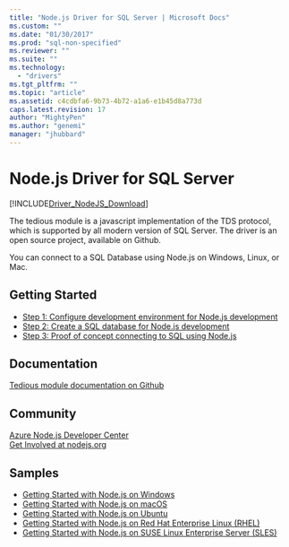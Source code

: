 ```yaml
---
title: "Node.js Driver for SQL Server | Microsoft Docs"
ms.custom: ""
ms.date: "01/30/2017"
ms.prod: "sql-non-specified"
ms.reviewer: ""
ms.suite: ""
ms.technology: 
  - "drivers"
ms.tgt_pltfrm: ""
ms.topic: "article"
ms.assetid: c4cdbfa6-9b73-4b72-a1a6-e1b45d8a773d
caps.latest.revision: 17
author: "MightyPen"
ms.author: "genemi"
manager: "jhubbard"
---
```

# Node.js Driver for SQL Server
[!INCLUDE[Driver_NodeJS_Download](../../includes/driver_nodejs_download.md)]

The tedious module is a javascript implementation of the TDS protocol, which is supported by all modern version of SQL Server. The driver is an open source project, available on Github.  
  
You can  connect to a SQL Database using Node.js on Windows, Linux, or Mac.  
  
## Getting Started  
* [Step 1: Configure development environment for Node.js development](../../connect/node-js/step-1-configure-development-environment-for-node-js-development.md)  
* [Step 2: Create a SQL database for Node.js development](../../connect/node-js/step-2-create-a-sql-database-for-node-js-development.md)  
* [Step 3: Proof of concept connecting to SQL using Node.js](../../connect/node-js/step-3-proof-of-concept-connecting-to-sql-using-node-js.md)  
  
## Documentation  
  
[Tedious module documentation on Github](http://tediousjs.github.io/tedious/)  
  
## Community  
[Azure Node.js Developer Center](https://azure.microsoft.com/develop/nodejs/)  
[Get Involved at nodejs.org](https://nodejs.org/en/get-involved/)

## Samples
* [Getting Started with Node.js on Windows](https://www.microsoft.com/en-us/sql-server/developer-get-started/node/windows/)
* [Getting Started with Node.js on macOS](https://www.microsoft.com/en-us/sql-server/developer-get-started/node/mac/)
* [Getting Started with Node.js on Ubuntu](https://www.microsoft.com/en-us/sql-server/developer-get-started/node/ubuntu/)
* [Getting Started with Node.js on Red Hat Enterprise Linux (RHEL)](https://www.microsoft.com/en-us/sql-server/developer-get-started/node/rhel/)
* [Getting Started with Node.js on SUSE Linux Enterprise Server (SLES)](https://www.microsoft.com/en-us/sql-server/developer-get-started/node/sles/)
